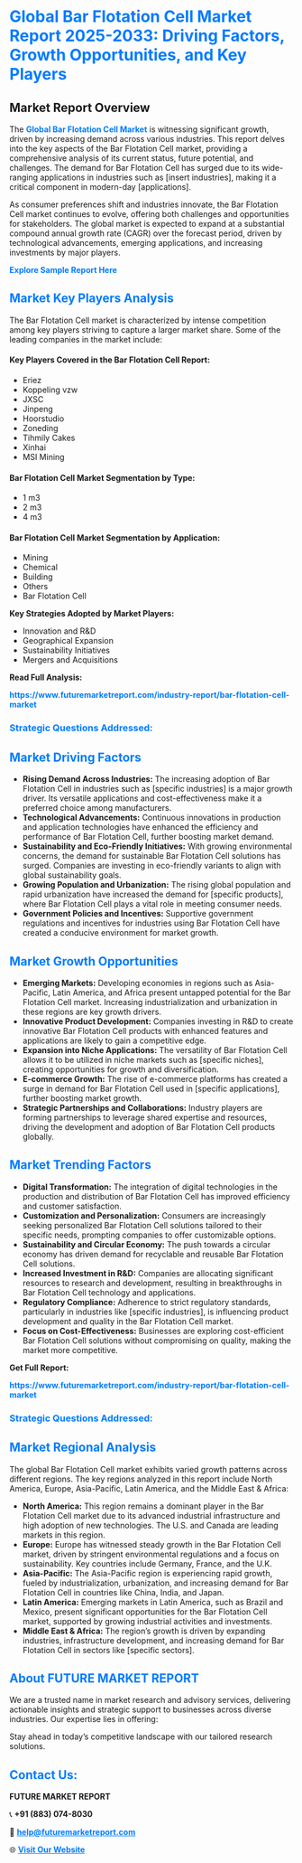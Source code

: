<h1 style="color: #007BFF;">Global Bar Flotation Cell Market Report 2025-2033: Driving Factors, Growth Opportunities, and Key Players</h1>

<section id="overview">
<h2>Market Report Overview</h2>
<p>The <a href="https://www.futuremarketreport.com/industry-report/bar-flotation-cell-market" style="color: #007BFF; text-decoration: none;"><strong>Global Bar Flotation Cell Market</strong></a> is witnessing significant growth, driven by increasing demand across various industries. This report delves into the key aspects of the Bar Flotation Cell market, providing a comprehensive analysis of its current status, future potential, and challenges. The demand for Bar Flotation Cell has surged due to its wide-ranging applications in industries such as [insert industries], making it a critical component in modern-day [applications].</p>
<p>As consumer preferences shift and industries innovate, the Bar Flotation Cell market continues to evolve, offering both challenges and opportunities for stakeholders. The global market is expected to expand at a substantial compound annual growth rate (CAGR) over the forecast period, driven by technological advancements, emerging applications, and increasing investments by major players.</p>
</section>

<section id="overview">
<p><a href="https://www.futuremarketreport.com/request-sample/reportId=127761" style="color: #007BFF; text-decoration: none;"><strong>Explore Sample Report Here</strong></a></p>
</section>

<section id="key-players">
<h2 style="color: #007BFF;">Market Key Players Analysis</h2>
<p>The Bar Flotation Cell market is characterized by intense competition among key players striving to capture a larger market share. Some of the leading companies in the market include:</p>
<h4>Key Players Covered in the Bar Flotation Cell Report:</h4>
<ul><li>Eriez</li><li>Koppeling vzw</li><li>JXSC</li><li>Jinpeng</li><li>Hoorstudio</li><li>Zoneding</li><li>Tihmily Cakes</li><li>Xinhai</li><li>MSI Mining</li></ul>
<h4>Bar Flotation Cell Market Segmentation by Type:</h4>
<ul><li>1 m3</li><li>2 m3</li><li>4 m3</li></ul>

<h4>Bar Flotation Cell Market Segmentation by Application:</h4>
<ul><li>Mining</li><li>Chemical</li><li>Building</li><li>Others</li><li>Bar Flotation Cell</li></ul>
<p><strong>Key Strategies Adopted by Market Players:</strong></p>
<ul>
<li>Innovation and R&D</li>
<li>Geographical Expansion</li>
<li>Sustainability Initiatives</li>
<li>Mergers and Acquisitions</li>
</ul>
</section>

<section>
<p><strong>Read Full Analysis: </strong></p><a href="https://www.futuremarketreport.com/industry-report/bar-flotation-cell-market" style="color: #007BFF; text-decoration: none;"><strong>https://www.futuremarketreport.com/industry-report/bar-flotation-cell-market</strong></a>
<h3 style="color: #007BFF;">Strategic Questions Addressed:</h3>
</section>

<section id="driving-factors">
<h2 style="color: #007BFF;">Market Driving Factors</h2>
<ul>
<li><strong>Rising Demand Across Industries:</strong> The increasing adoption of Bar Flotation Cell in industries such as [specific industries] is a major growth driver. Its versatile applications and cost-effectiveness make it a preferred choice among manufacturers.</li>
<li><strong>Technological Advancements:</strong> Continuous innovations in production and application technologies have enhanced the efficiency and performance of Bar Flotation Cell, further boosting market demand.</li>
<li><strong>Sustainability and Eco-Friendly Initiatives:</strong> With growing environmental concerns, the demand for sustainable Bar Flotation Cell solutions has surged. Companies are investing in eco-friendly variants to align with global sustainability goals.</li>
<li><strong>Growing Population and Urbanization:</strong> The rising global population and rapid urbanization have increased the demand for [specific products], where Bar Flotation Cell plays a vital role in meeting consumer needs.</li>
<li><strong>Government Policies and Incentives:</strong> Supportive government regulations and incentives for industries using Bar Flotation Cell have created a conducive environment for market growth.</li>
</ul>
</section>

<section id="growth-opportunities">
<h2 style="color: #007BFF;">Market Growth Opportunities</h2>
<ul>
<li><strong>Emerging Markets:</strong> Developing economies in regions such as Asia-Pacific, Latin America, and Africa present untapped potential for the Bar Flotation Cell market. Increasing industrialization and urbanization in these regions are key growth drivers.</li>
<li><strong>Innovative Product Development:</strong> Companies investing in R&D to create innovative Bar Flotation Cell products with enhanced features and applications are likely to gain a competitive edge.</li>
<li><strong>Expansion into Niche Applications:</strong> The versatility of Bar Flotation Cell allows it to be utilized in niche markets such as [specific niches], creating opportunities for growth and diversification.</li>
<li><strong>E-commerce Growth:</strong> The rise of e-commerce platforms has created a surge in demand for Bar Flotation Cell used in [specific applications], further boosting market growth.</li>
<li><strong>Strategic Partnerships and Collaborations:</strong> Industry players are forming partnerships to leverage shared expertise and resources, driving the development and adoption of Bar Flotation Cell products globally.</li>
</ul>
</section>

<section id="trending-factors">
<h2 style="color: #007BFF;">Market Trending Factors</h2>
<ul>
<li><strong>Digital Transformation:</strong> The integration of digital technologies in the production and distribution of Bar Flotation Cell has improved efficiency and customer satisfaction.</li>
<li><strong>Customization and Personalization:</strong> Consumers are increasingly seeking personalized Bar Flotation Cell solutions tailored to their specific needs, prompting companies to offer customizable options.</li>
<li><strong>Sustainability and Circular Economy:</strong> The push towards a circular economy has driven demand for recyclable and reusable Bar Flotation Cell solutions.</li>
<li><strong>Increased Investment in R&D:</strong> Companies are allocating significant resources to research and development, resulting in breakthroughs in Bar Flotation Cell technology and applications.</li>
<li><strong>Regulatory Compliance:</strong> Adherence to strict regulatory standards, particularly in industries like [specific industries], is influencing product development and quality in the Bar Flotation Cell market.</li>
<li><strong>Focus on Cost-Effectiveness:</strong> Businesses are exploring cost-efficient Bar Flotation Cell solutions without compromising on quality, making the market more competitive.</li>
</ul>
</section>

<section>
<p><strong>Get Full Report: </strong></p><a href="https://www.futuremarketreport.com/industry-report/bar-flotation-cell-market" style="color: #007BFF; text-decoration: none;"><strong>https://www.futuremarketreport.com/industry-report/bar-flotation-cell-market</strong></a>
<h3 style="color: #007BFF;">Strategic Questions Addressed:</h3>
</section>


<section id="regional-analysis">
<h2 style="color: #007BFF;">Market Regional Analysis</h2>
<p>The global Bar Flotation Cell market exhibits varied growth patterns across different regions. The key regions analyzed in this report include North America, Europe, Asia-Pacific, Latin America, and the Middle East & Africa:</p>
<ul>
<li><strong>North America:</strong> This region remains a dominant player in the Bar Flotation Cell market due to its advanced industrial infrastructure and high adoption of new technologies. The U.S. and Canada are leading markets in this region.</li>
<li><strong>Europe:</strong> Europe has witnessed steady growth in the Bar Flotation Cell market, driven by stringent environmental regulations and a focus on sustainability. Key countries include Germany, France, and the U.K.</li>
<li><strong>Asia-Pacific:</strong> The Asia-Pacific region is experiencing rapid growth, fueled by industrialization, urbanization, and increasing demand for Bar Flotation Cell in countries like China, India, and Japan.</li>
<li><strong>Latin America:</strong> Emerging markets in Latin America, such as Brazil and Mexico, present significant opportunities for the Bar Flotation Cell market, supported by growing industrial activities and investments.</li>
<li><strong>Middle East & Africa:</strong> The region’s growth is driven by expanding industries, infrastructure development, and increasing demand for Bar Flotation Cell in sectors like [specific sectors].</li>
</ul>
</section>

<footer>
<h2 style="color: #007BFF;">About FUTURE MARKET REPORT</h2>
<p>We are a trusted name in market research and advisory services, delivering actionable insights and strategic support to businesses across diverse industries. Our expertise lies in offering:</p>

<p>Stay ahead in today’s competitive landscape with our tailored research solutions.</p>

<h2 style="color: #007BFF;">Contact Us:</h2>
<p><strong>FUTURE MARKET REPORT</strong></p>
<p>📞 <strong>+91 (883) 074-8030</strong></p>
<p>📧 <strong><a href="mailto:help@futuremarketreport.com" style="color: #007BFF;">help@futuremarketreport.com</a></strong></p>
<p>🌐 <strong><a href="https://www.futuremarketreport.com/" style="color: #007BFF;">Visit Our Website</a></strong></p>
</footer>